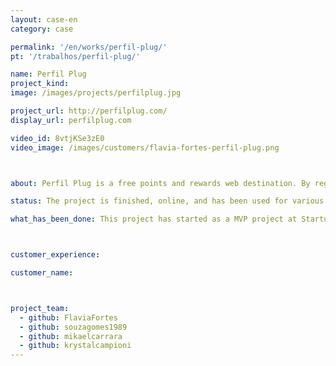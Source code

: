 ```yaml
---
layout: case-en
category: case

permalink: '/en/works/perfil-plug/'
pt: '/trabalhos/perfil-plug/'

name: Perfil Plug
project_kind:
image: /images/projects/perfilplug.jpg

project_url: http://perfilplug.com/
display_url: perfilplug.com

video_id: 8vtjKSe3zE0
video_image: /images/customers/flavia-fortes-perfil-plug.png



about: Perfil Plug is a free points and rewards web destination. By registering, users win virtual currency that can be redeemed across popular local retailers.

status: The project is finished, online, and has been used for various users.

what_has_been_done: This project has started as a MVP project at Startup:DEV, and then continued development on HE:Help, so now it's finished. It's a good example of someone who launched his idea and chose to continue with us.



customer_experience:

customer_name:



project_team:
  - github: FlaviaFortes
  - github: souzagomes1989
  - github: mikaelcarrara
  - github: krystalcampioni
---
```

